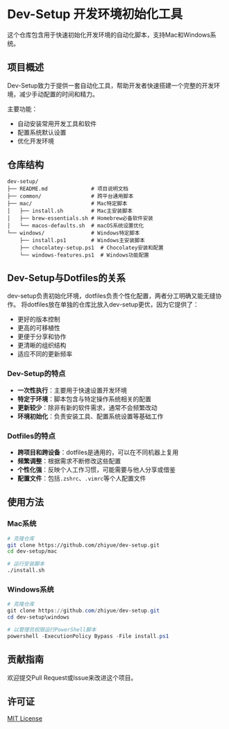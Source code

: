 # Dev-Setup 开发环境初始化工具

这个仓库包含用于快速初始化开发环境的自动化脚本，支持Mac和Windows系统。

## 项目概述

Dev-Setup致力于提供一套自动化工具，帮助开发者快速搭建一个完整的开发环境，减少手动配置的时间和精力。

主要功能：
- 自动安装常用开发工具和软件
- 配置系统默认设置
- 优化开发环境

## 仓库结构

```
dev-setup/
├── README.md              # 项目说明文档
├── common/                # 跨平台通用脚本
├── mac/                   # Mac特定脚本
│   ├── install.sh         # Mac主安装脚本
│   ├── brew-essentials.sh # Homebrew必备软件安装
│   └── macos-defaults.sh  # macOS系统设置优化
└── windows/               # Windows特定脚本
    ├── install.ps1        # Windows主安装脚本
    ├── chocolatey-setup.ps1  # Chocolatey安装和配置
    └── windows-features.ps1  # Windows功能配置
```

## Dev-Setup与Dotfiles的关系

dev-setup负责初始化环境，dotfiles负责个性化配置，两者分工明确又能无缝协作。
将dotfiles放在单独的仓库比放入dev-setup更优，因为它提供了：

- 更好的版本控制
- 更高的可移植性
- 更便于分享和协作
- 更清晰的组织结构
- 适应不同的更新频率

### Dev-Setup的特点

- **一次性执行**：主要用于快速设置开发环境
- **特定于环境**：脚本包含与特定操作系统相关的配置
- **更新较少**：除非有新的软件需求，通常不会频繁改动
- **环境初始化**：负责安装工具、配置系统设置等基础工作

### Dotfiles的特点

- **跨项目和跨设备**：dotfiles是通用的，可以在不同机器上复用
- **频繁调整**：根据需求不断修改这些配置
- **个性化强**：反映个人工作习惯，可能需要与他人分享或借鉴
- **配置文件**：包括`.zshrc`、`.vimrc`等个人配置文件

## 使用方法

### Mac系统

```bash
# 克隆仓库
git clone https://github.com/zhiyue/dev-setup.git
cd dev-setup/mac

# 运行安装脚本
./install.sh
```

### Windows系统

```powershell
# 克隆仓库
git clone https://github.com/zhiyue/dev-setup.git
cd dev-setup\windows

# 以管理员权限运行PowerShell脚本
powershell -ExecutionPolicy Bypass -File install.ps1
```

## 贡献指南

欢迎提交Pull Request或Issue来改进这个项目。

## 许可证

[MIT License](LICENSE)